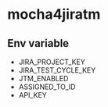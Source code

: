 # mocha4jiratm

## Env variable
* JIRA_PROJECT_KEY
* JIRA_TEST_CYCLE_KEY
* JTM_ENABLED
* ASSIGNED_TO_ID
* API_KEY